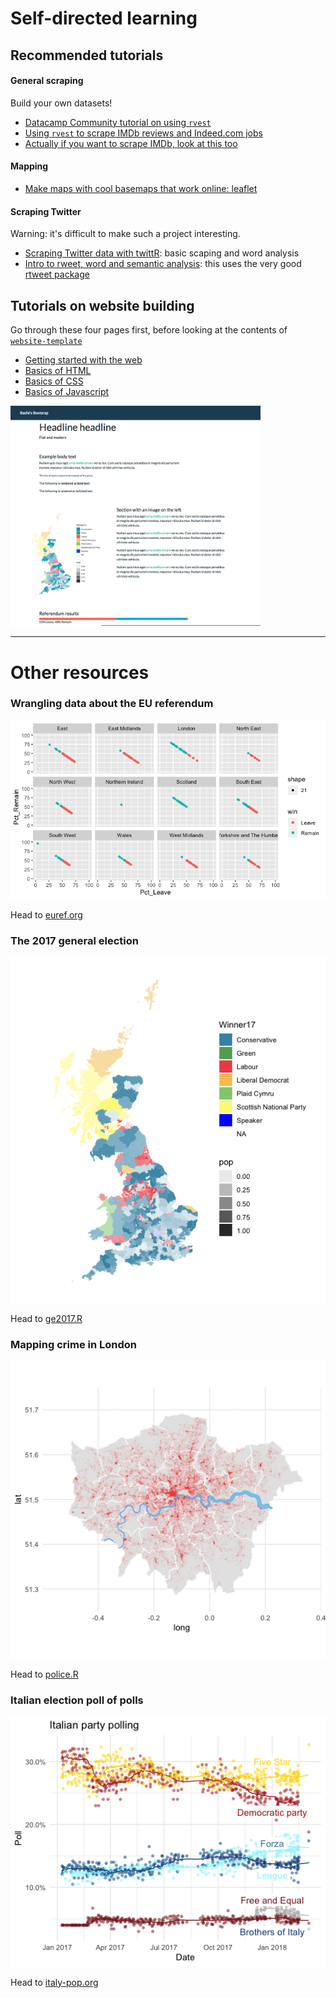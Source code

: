 # Self-directed learning

## Recommended tutorials

#### General scraping

Build your own datasets!

* [Datacamp Community tutorial on using `rvest`](https://www.datacamp.com/community/tutorials/r-web-scraping-rvest)
* [Using `rvest` to scrape IMDb reviews and Indeed.com jobs](https://stat4701.github.io/edav/2015/04/02/rvest_tutorial/)
* [Actually if you want to scrape IMDb, look at this too](https://www.analyticsvidhya.com/blog/2017/03/beginners-guide-on-web-scraping-in-r-using-rvest-with-hands-on-knowledge/)

#### Mapping

* [Make maps with cool basemaps that work online: leaflet](https://www.earthdatascience.org/courses/earth-analytics/get-data-using-apis/leaflet-r/)

#### Scraping Twitter

Warning: it's difficult to make such a project interesting.

* [Scraping Twitter data with twittR](http://utstat.toronto.edu/~nathan/teaching/sta4002/Class1/scrapingtwitterinR-NT.html): basic scaping and word analysis
* [Intro to rweet, word and semantic analysis](https://mkearney.github.io/blog/2017/06/01/intro-to-rtweet/): this uses the very good [rtweet package](https://cran.r-project.org/web/packages/rtweet/vignettes/intro.html)

## Tutorials on website building

Go through these four pages first, before looking at the contents of [`website-template`](website-template/)

* [Getting started with the web](https://developer.mozilla.org/en-US/docs/Learn/Getting_started_with_the_web)
* [Basics of HTML](https://developer.mozilla.org/en-US/docs/Learn/Getting_started_with_the_web/HTML_basics)
* [Basics of CSS](https://developer.mozilla.org/en-US/docs/Learn/Getting_started_with_the_web/CSS_basics)
* [Basics of Javascript](https://developer.mozilla.org/en-US/docs/Learn/Getting_started_with_the_web/JavaScript_basics)


<img src="fig/template.png" width="400"/>

---

# Other resources

### Wrangling data about the EU referendum

![](fig/Rplot03.png)

Head to [euref.org](euref.org)

### The 2017 general election

![](fig/ge2017.png)

Head to [ge2017.R](ge2017.R)

### Mapping crime in London

![](fig/Rplot08.png)

Head to [police.R](police.R)

### Italian election poll of polls

![](fig/italy.png)

Head to [italy-pop.org](italy-pop.org)
